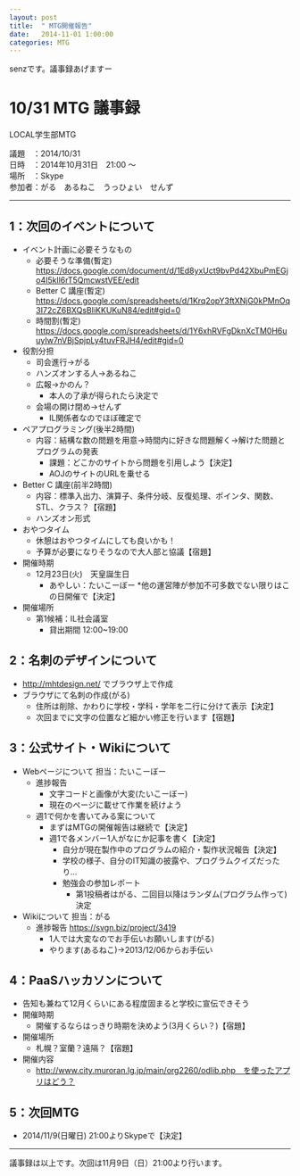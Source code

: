 ```yaml
---
layout: post
title:  " MTG開催報告"
date:   2014-11-01 1:00:00
categories: MTG
---
```


senzです。議事録あげますー

# 10/31 MTG 議事録

LOCAL学生部MTG

議題　：2014/10/31  
日時　：2014年10月31日　21:00 ～  
場所　：Skype  
参加者：がる　あるねこ　うっひょい　せんず

----------------------------------------------------------------------

## 1：次回のイベントについて
* イベント計画に必要そうなもの
  * 必要そうな準備(暫定)
https://docs.google.com/document/d/1Ed8yxUct9bvPd42XbuPmEGjo4I5kll6rT5QmcwstVEE/edit
  * Better C 講座(暫定) https://docs.google.com/spreadsheets/d/1Krq2opY3ftXNjG0kPMnOq3I72cZ6BXQsBIiKKUKuN84/edit#gid=0
  * 時間割(暫定) https://docs.google.com/spreadsheets/d/1Y6xhRVFgDknXcTM0H6uuyIw7nVBjSpjpLy4tuvFRJH4/edit#gid=0
* 役割分担
  * 司会進行→がる
  * ハンズオンする人→あるねこ
  * 広報→かのん？
    * 本人の了承が得られたら決定で
  * 会場の開け閉め→せんず
    * IL関係者なのでほぼ確定で
* ペアプログラミング(後半2時間)
  * 内容：結構な数の問題を用意→時間内に好きな問題解く→解けた問題とプログラムの発表
    * 課題：どこかのサイトから問題を引用しよう【決定】
    * AOJのサイトのURLを乗せる
* Better C 講座(前半2時間)
  * 内容：標準入出力、演算子、条件分岐、反復処理、ポインタ、関数、STL、クラス？【宿題】
  * ハンズオン形式
* おやつタイム
  * 休憩はおやつタイムにしても良いかも！
  * 予算が必要になりそうなので大人部と協議【宿題】
* 開催時期
  * 12月23日(火)　天皇誕生日
    * あやしい：たいこーぼー
        *他の運営陣が参加不可多数でない限りはこの日開催で【決定】
* 開催場所
  * 第1候補：IL社会議室
    * 貸出期間 12:00~19:00


## 2：名刺のデザインについて
* http://mhtdesign.net/ でブラウザ上で作成
* ブラウザにて名刺の作成(がる)
  * 住所は削除、かわりに学校・学科・学年を二行に分けて表示【決定】
  * 次回までに文字の位置など細かい修正を行います【宿題】


## 3：公式サイト・Wikiについて
* Webページについて 担当：たいこーぼー
  * 進捗報告
    * 文字コードと画像が大変(たいこーぼー)
    * 現在のページに載せて作業を続けよう
  * 週1で何かを書いてみる案について
    * まずはMTGの開催報告は継続で【決定】
    * 週1で各メンバー1人がなにか記事を書く【決定】
      * 自分が現在製作中のプログラムの紹介・製作状況報告【決定】
      * 学校の様子、自分のIT知識の披露や、プログラムクイズだったり…
      * 勉強会の参加レポート
        * 第1投稿者はがる、二回目以降はランダム(プログラム作って)決定
* Wikiについて 担当：がる
  * 進捗報告 https://svgn.biz/project/3419
    * 1人では大変なのでお手伝いお願いします(がる)
    * やります(あるねこ)→2013/12/06からお手伝い


## 4：PaaSハッカソンについて
* 告知も兼ねて12月くらいにある程度固まると学校に宣伝できそう
* 開催時期
    * 開催するならはっきり時期を決めよう(3月くらい？)【宿題】
* 開催場所
    * 札幌？室蘭？遠隔？【宿題】
* 開催内容
    * http://www.city.muroran.lg.jp/main/org2260/odlib.php　を使ったアプリはどう？


## 5：次回MTG
* 2014/11/9(日曜日) 21:00よりSkypeで【決定】


---------------------------------------------------------------------


議事録は以上です。次回は11月9日（日）21:00より行います。
